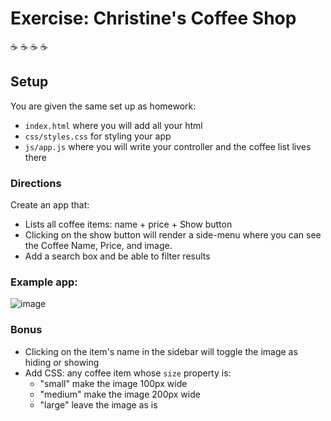 # Exercise: Christine's Coffee Shop

:coffee: :coffee: :coffee: :coffee:

## Setup

You are given the same set up as homework:

  - `index.html` where you will add all your html
  - `css/styles.css` for styling your app
  - `js/app.js` where you will write your controller and the coffee list lives there

### Directions

Create an app that:

  - Lists all coffee items: name + price + Show button
  - Clicking on the show button will render a side-menu where you can see the Coffee Name, Price, and image.
  - Add a search box and be able to filter results

### Example app:

![image](images/screenshot.jpg)

### Bonus

  - Clicking on the item's name in the sidebar will toggle the image as hiding or showing
  - Add CSS: any coffee item whose `size` property is:
    - "small" make the image 100px wide
    - "medium" make the image 200px wide
    - "large" leave the image as is
